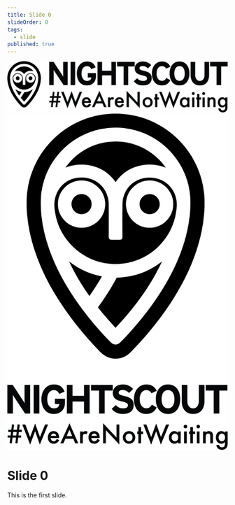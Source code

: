 ```yaml
---
title: Slide 0
slideOrder: 0
tags: 
  - slide
published: true
---
```


![Nightscout-Horizontal-1024x237.png](media/Nightscout-Horizontal-1024x237.png)
![Nightscout-Vertical-671x1024.png](media/Nightscout-Vertical-671x1024.png)
# Slide 0
This is the first slide.
